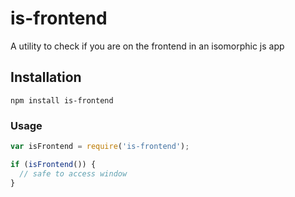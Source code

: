 # is-frontend
A utility to check if you are on the frontend in an isomorphic js app

## Installation

```
npm install is-frontend
```

### Usage

```js
var isFrontend = require('is-frontend');

if (isFrontend()) {
  // safe to access window
}
```


